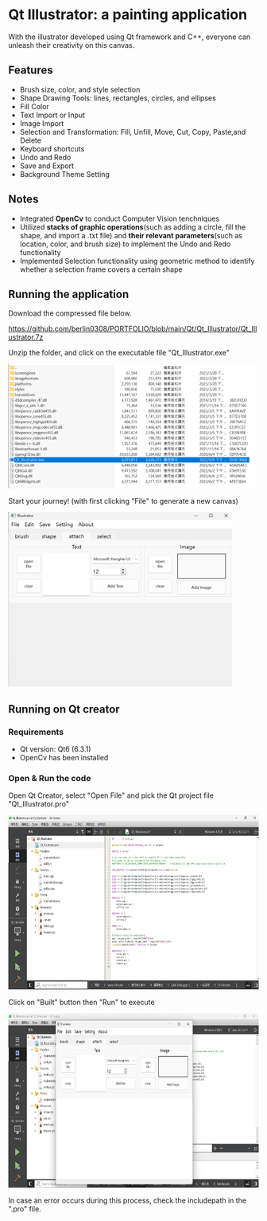 # Qt Illustrator: a painting application
With the illustrator developed using Qt framework and C++, everyone can unleash their creativity on this canvas.

## Features
+ Brush size, color, and style selection
+ Shape Drawing Tools: lines, rectangles, circles, and ellipses
+ Fill Color
+ Text Import or Input
+ Image Import
+ Selection and Transformation: Fill, Unfill, Move, Cut, Copy, Paste,and Delete
+ Keyboard shortcuts
+ Undo and Redo
+ Save and Export
+ Background Theme Setting

## Notes
+ Integrated **OpenCv** to conduct Computer Vision tenchniques
+ Utilized **stacks of graphic operations**(such as adding a circle, fill the shape, and import a .txt file) and **their relevant parameters**(such as location, color, and brush size) to implement the Undo and Redo functionality
+ Implemented Selection functionality using geometric method to identify whether a selection frame covers a certain shape


## Running the application
Download the compressed file below.

https://github.com/berlin0308/PORTFOLIO/blob/main/Qt/Qt_Illustrator/Qt_Illustrator.7z

Unzip the folder, and click on the executable file "Qt_Illustrator.exe"

<img src="https://github.com/berlin0308/PORTFOLIO/blob/main/Qt/Qt_Illustrator/images/instruction_1.png" alt="image" width="500" height="250">

Start your journey! (with first clicking "File" to generate a new canvas)

<img src="https://github.com/berlin0308/PORTFOLIO/blob/main/Qt/Qt_Illustrator/images/instruction_2.png" alt="image" width="450" height="350">

## Running on Qt creator

### Requirements
- Qt version: Qt6 (6.3.1)
- OpenCv has been installed

### Open & Run the code
Open Qt Creator, select "Open File" and pick the Qt project file "Qt_Illustrator.pro"

<img src="https://github.com/berlin0308/PORTFOLIO/blob/main/Qt/Qt_Illustrator/images/instruction_3.png" alt="image" width="700" height="350">

Click on "Built" button then "Run" to execute

<img src="https://github.com/berlin0308/PORTFOLIO/blob/main/Qt/Qt_Illustrator/images/instruction_4.png" alt="image" width="700" height="350">

In case an error occurs during this process, check the includepath in the ".pro" file.
